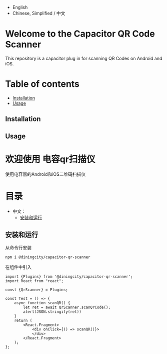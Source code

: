 - English
- Chinese, Simplified / 中文

# Welcome to the Capacitor QR Code Scanner

This repository is a capacitor plug in for scanning QR Codes on Android and iOS.

# Table of contents

- [Installation](#Installation)
- [Usage](#Usage)

## Installation


## Usage

# 欢迎使用 电容qr扫描仪
使用电容器的Android和iOS二维码扫描仪
# 目录
- 中文：
  - [安装和运行](https://github.com/diningcity-group/capacitor-qr-scanner/blob/main/README.md#安装和运行)

## 安装和运行
从命令行安装
````shell
npm i @diningcity/capacitor-qr-scanner
````

在组件中引入
````recat
import {Plugins} from '@diningcity/capacitor-qr-scanner';
import React from "react";

const {QrScanner} = Plugins;

const Test = () => {
    async function scanQR() {
        let ret = await QrScanner.scanQrCode();
        alert(JSON.stringify(ret))
    }
    return (
        <React.Fragment>
            <div onClick={() => scanQR()}>
            </div>
        </React.Fragment>
    );
};

````
